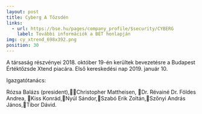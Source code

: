 ```yaml
---
layout: post
title: Cyberg A Tőzsdén
links:
  - url: https://bse.hu/pages/company_profile/$security/CYBERG
    label: További információk a BÉT honlapján
img: cy_xtrend_698x392.png
position: 30
---
```


A társaság részvényei 2018. október 19-én kerültek bevezetésre a Budapest Értéktőzsde Xtend piacára. Első kereskedési nap 2019. január 10.

Igazgatótanács:

Rózsa Balázs (president),Christopher Mattheisen, Dr. Révainé Dr. Földes Andrea, Kiss Konrád,Nyúl Sándor,Szabó Erik Zoltán,Szőnyi András János,Tibor Dávid.
